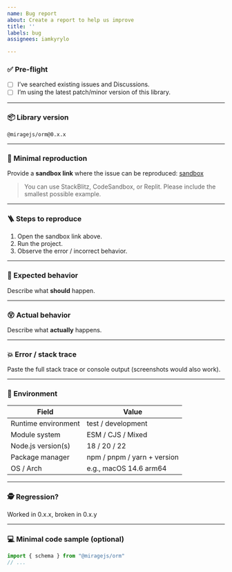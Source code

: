 ```yaml
---
name: Bug report
about: Create a report to help us improve
title: ''
labels: bug
assignees: iamkyrylo

---
```


### ✅ Pre-flight
- [ ] I’ve searched existing issues and Discussions.
- [ ] I’m using the latest patch/minor version of this library.

---

### 📦 Library version
`@miragejs/orm@0.x.x`

---

### 🧩 Minimal reproduction
Provide a **sandbox link** where the issue can be reproduced: [sandbox](https://stackblitz.com/edit/…)

> You can use StackBlitz, CodeSandbox, or Replit. Please include the smallest possible example.

---

### 🪜 Steps to reproduce
1. Open the sandbox link above.
2. Run the project.
3. Observe the error / incorrect behavior.

---

### 🤔 Expected behavior
Describe what **should** happen.

---

### 😵 Actual behavior
Describe what **actually** happens.

---

### 💥 Error / stack trace
Paste the full stack trace or console output (screenshots would also work).

---

### 🧠 Environment

| Field | Value |
|-------|-------|
| Runtime environment | test / development 
| Module system | ESM / CJS / Mixed
| Node.js version(s) | 18 / 20 / 22 |
| Package manager | npm / pnpm / yarn + version |
| OS / Arch | e.g., macOS 14.6 arm64 |

--- 

### 🕵️ Regression?

Worked in 0.x.x, broken in 0.x.y

---

### 💻 Minimal code sample (optional)

```ts
import { schema } from "@miragejs/orm"
// ...
```
